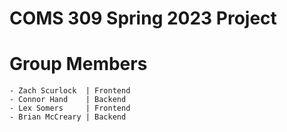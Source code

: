 # COMS 309 Spring 2023 Project
  # Group Members
    - Zach Scurlock  | Frontend
    - Connor Hand    | Backend
    - Lex Somers     | Frontend
    - Brian McCreary | Backend
